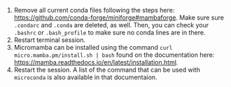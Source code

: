 1. Remove all current conda files following the steps here: https://github.com/conda-forge/miniforge#mambaforge. Make sure sure `.condarc` and `.conda` are deleted, as well. Then, you can check your `.bashrc` or `.bash_profile` to make sure no conda lines are in there.
2. Restart terminal session.
3. Micromamba can be installed using the command `curl micro.mamba.pm/install.sh | bash` found on the documentation here: https://mamba.readthedocs.io/en/latest/installation.html.
4. Restart the session. A list of the command that can be used with `microconda` is also available in that documentaion.
